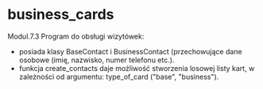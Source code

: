 # business_cards
Modul.7.3
Program do obsługi wizytówek:
 * posiada klasy BaseContact i BusinessContact  (przechowujące dane osobowe (imię, nazwisko, numer telefonu etc.).
 * funkcja create_contacts daje możliwość stworzenia losowej listy kart, w zależności od argumentu: type_of_card ("base", "business").
